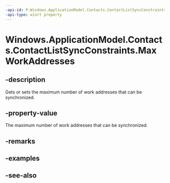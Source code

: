 ----api-id: P:Windows.ApplicationModel.Contacts.ContactListSyncConstraints.MaxWorkAddresses
-api-type: winrt property
---<!-- Property syntaxpublic Windows.Foundation.IReference<int> MaxWorkAddresses { get;  set; }--># Windows.ApplicationModel.Contacts.ContactListSyncConstraints.MaxWorkAddresses## -descriptionGets or sets the maximum number of work addresses that can be synchronized.## -property-valueThe maximum number of work addresses that can be synchronized.## -remarks## -examples## -see-also